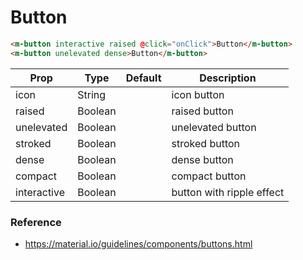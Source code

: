 # Button

```html
<m-button interactive raised @click="onClick">Button</m-button>
<m-button unelevated dense>Button</m-button>
```

| Prop | Type | Default | Description |
|------|------|---------|-------------|
| icon | String | | icon button
| raised | Boolean | | raised button
| unelevated | Boolean | | unelevated button
| stroked | Boolean | | stroked button
| dense | Boolean | | dense button
| compact | Boolean | | compact button
| interactive | Boolean | | button with ripple effect

### Reference
- https://material.io/guidelines/components/buttons.html
